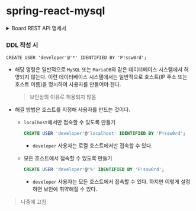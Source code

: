 # spring-react-mysql

<details>
  <summary>Board REST API 명세서</summary>
  <div markdown="1">
    <a href="https://prickle-textbook-12d.notion.site/Hoons-Board-REST-API-89f600999f6548ff998d8ec8211062a7">Hoons Board REST API 명세서</a>
  </div>
</details>

### DDL 작성 시

`CREATE USER 'developer'@'*' IDENTIFIED BY 'P!ssw0rd';`

- 해당 명령은 일반적으로 `MySQL` 또는 `MariaDB`와 같은 데이터베이스 시스템에서 허영되지 않는다. 이런 데이터베이스 시스템에서는 일반적으로 호스트(IP 주소 또는 호스트 이름)을 명시하여 사용자를 만들어야 한다.
  > 보안상의 이유로 허용되지 않음

- 해결 방법은 호스트를 지정해 사용자를 만드는 것이다.
  - `localhost`에서만 접속할 수 있도록 만들기
      ```sql
      CREATE USER 'developer'@'localhost' IDENTIFIED BY 'P!ssw0rd';
      ```
      - `developer` 사용자는 로컬 호스트에서만 접속할 수 있다.

  - 모든 호스트에서 접속할 수 있도록 만들기
      ```sql
      CREATE USER 'developer'@'%' IDENTIFIED BY 'P!ssw0rd';
      ```

      - `developer` 사용자는 모든 호스트에서 접속할 수 있다. 하지만 이렇게 설정하면 보안에 취약해질 수 있다.
> 나중에 고침
